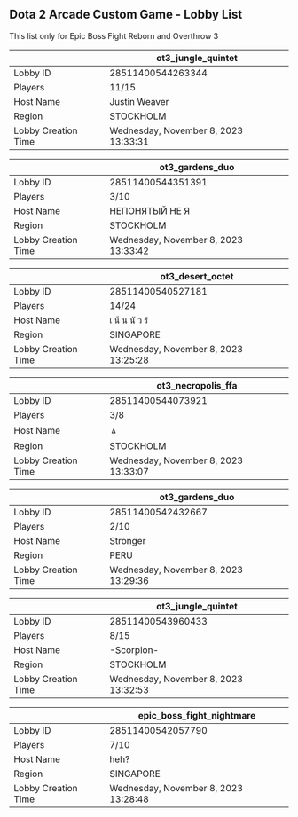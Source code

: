 ## Dota 2 Arcade Custom Game - Lobby List

This list only for Epic Boss Fight Reborn and Overthrow 3

|  | ot3_jungle_quintet |
| ------ | ------ |
| Lobby ID | 28511400544263344 |
| Players | 11/15 |
| Host Name | Justin Weaver |
| Region | STOCKHOLM |
| Lobby Creation Time | Wednesday, November 8, 2023 13:33:31 |


|  | ot3_gardens_duo |
| ------ | ------ |
| Lobby ID | 28511400544351391 |
| Players | 3/10 |
| Host Name | НЕПОНЯТЫЙ НЕ Я |
| Region | STOCKHOLM |
| Lobby Creation Time | Wednesday, November 8, 2023 13:33:42 |


|  | ot3_desert_octet |
| ------ | ------ |
| Lobby ID | 28511400540527181 |
| Players | 14/24 |
| Host Name | เ น้ น นั ว ร์ |
| Region | SINGAPORE |
| Lobby Creation Time | Wednesday, November 8, 2023 13:25:28 |


|  | ot3_necropolis_ffa |
| ------ | ------ |
| Lobby ID | 28511400544073921 |
| Players | 3/8 |
| Host Name | ㅿ |
| Region | STOCKHOLM |
| Lobby Creation Time | Wednesday, November 8, 2023 13:33:07 |


|  | ot3_gardens_duo |
| ------ | ------ |
| Lobby ID | 28511400542432667 |
| Players | 2/10 |
| Host Name | Stronger |
| Region | PERU |
| Lobby Creation Time | Wednesday, November 8, 2023 13:29:36 |


|  | ot3_jungle_quintet |
| ------ | ------ |
| Lobby ID | 28511400543960433 |
| Players | 8/15 |
| Host Name | -Scorpion- |
| Region | STOCKHOLM |
| Lobby Creation Time | Wednesday, November 8, 2023 13:32:53 |


|  | epic_boss_fight_nightmare |
| ------ | ------ |
| Lobby ID | 28511400542057790 |
| Players | 7/10 |
| Host Name | heh? |
| Region | SINGAPORE |
| Lobby Creation Time | Wednesday, November 8, 2023 13:28:48 |


